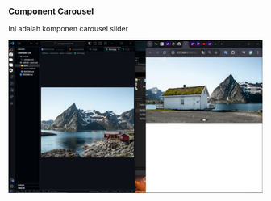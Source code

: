 ### Component Carousel
Ini adalah komponen carousel slider 

[![Watch the video](/website/courousel/thumbnail.png)](https://www.youtube.com/embed/DcgXbYtr-ek?si=_lz49IMw5rMhketU)